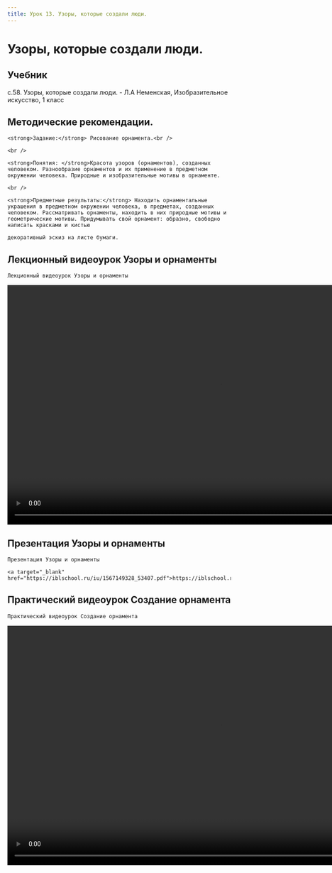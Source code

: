 ```yaml
---
title: Урок 13. Узоры, которые создали люди.
---
```


# Узоры, которые создали люди.

## Учебник

с.58. Узоры, которые создали люди. - Л.А Неменская, Изобразительное искусство, 1 класс

## Методические рекомендации.

<p>
	<strong>Задание:</strong> Рисование орнамента.<br /> 
</p>
<p>
	<br /> 
</p>
<p>
	<strong>Понятия: </strong>Красота узоров (орнаментов), созданных человеком. Разнообразие орнаментов и их применение в предметном окружении человека. Природные и изобразительные мотивы в орнаменте. 
</p>
<p>
	<br /> 
</p>
<p>
	<strong>Предметные результаты:</strong> Находить орнаментальные украшения в предметном окружении человека, в предметах, созданных человеком. Рассматривать орнаменты, находить в них природные мотивы и геометрические мотивы. Придумывать свой орнамент: образно, свободно написать красками и кистью 
</p>
<p>
	декоративный эскиз на листе бумаги.
</p>

## Лекционный видеоурок Узоры и орнаменты

<p>
	Лекционный видеоурок Узоры и орнаменты
</p>


<video width="960" height="540" controls>
  <source src="https://vod-progressive.akamaized.net/exp=1667466118~acl=%2Fvimeo-prod-skyfire-std-us%2F01%2F427%2F14%2F352135521%2F1428736819.mp4~hmac=f0276ba67476de6dee1aaa93adcf15909da30a5a87a8e09e49475d3bffce7336/vimeo-prod-skyfire-std-us/01/427/14/352135521/1428736819.mp4" type="video/mp4">
Your browser does not support the video tag.
</video>


## Презентация Узоры и орнаменты

<p>
	Презентация Узоры и орнаменты 
</p>
<p>
	<a target="_blank" href="https://iblschool.ru/iu/1567149328_53407.pdf">https://iblschool.ru/iu/1567149328_53407.pdf</a>
</p>

## Практический видеоурок Создание орнамента

<p>
	Практический видеоурок Создание орнамента
</p>


<video width="960" height="540" controls>
  <source src="https://vod-progressive.akamaized.net/exp=1667466119~acl=%2Fvimeo-prod-skyfire-std-us%2F01%2F335%2F14%2F351675801%2F1426094986.mp4~hmac=2299bfc9236dc2df8d8bdebb62ae98f59a7bc9b09df7aacc36241dc57513cae9/vimeo-prod-skyfire-std-us/01/335/14/351675801/1426094986.mp4" type="video/mp4">
Your browser does not support the video tag.
</video>
